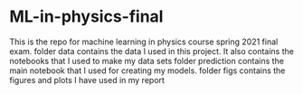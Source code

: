 # ML-in-physics-final
This is the repo for machine learning in physics course spring 2021 final exam. 
folder data contains the data I used in this project. It also contains the notebooks that I used to make my data sets 
folder prediction contains the main notebook that I used for creating my models. 
folder figs contains the figures and plots I have used in my report 

